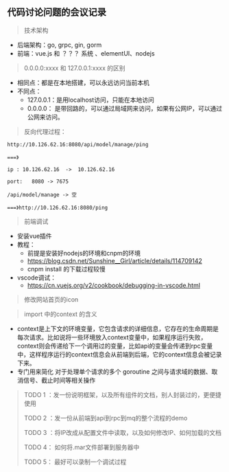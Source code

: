 ## 代码讨论问题的会议记录

> 技术架构

- 后端架构：go,   grpc,     gin,     gorm
- 前端：vue.js   和   ？？？ 系统 、elementUI、nodejs



> 0.0.0.0:xxxx 和 127.0.0.1:xxxx  的区别

- 相同点：都是在本地搭建，可以永远访问当前本机
- 不同点：
  - 127.0.0.1：是用localhost访问，只能在本地访问
  - 0.0.0.0： 是带回路的，可以通过局域网来访问，如果有公网IP，可以通过公网来访问。



> 反向代理过程：

~~~ 
http://10.126.62.16:8080/api/model/manage/ping 

===》

ip : 10.126.62.16  ->  10.126.62.16 

port:   8080 -> 7675

/api/model/manage -> 空

===》http://10.126.62.16:8080/ping
~~~



> 前端调试

- 安装vue插件
- 教程：
  - 前提是安装好nodejs的环境和cnpm的环境
  - https://blog.csdn.net/Sunshine__Girl/article/details/114709142
  - cnpm install 的下载过程较慢
- vscode调试：
  - https://cn.vuejs.org/v2/cookbook/debugging-in-vscode.html



>修改网站首页的icon



> import 中的context 的含义

- context是上下文的环境变量，它包含请求的详细信息，它存在的生命周期是每次请求。比如说将一些环境放入context变量中，如果程序运行失败，context则会传递给下一个调用过的变量，比如api的变量会传递到rpc变量中，这样程序运行的context信息会从前端到后端，它的context信息会被记录下来。
- 专门用来简化 对于处理单个请求的多个 goroutine 之间与请求域的数据、取消信号、截止时间等相关操作 



> TODO 1 ：发一份说明框架，以及所有组件的文档，别人封装过的，更便捷使用
>
> 
>
> TODO 2 ：发一份从前端到api到rpc到mq的整个流程的demo
>
> 
>
> TODO 3 ：将IP改成从配置文件中读取，以及如何修改IP、如何加载的文档
>
> 
>
> TODO 4： 如何将.mar文件部署到服务器中
>
> 
>
> TODO 5： 最好可以录制一个调试过程 























